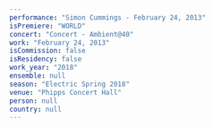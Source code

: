 ```yaml
---
performance: "Simon Cummings - February 24, 2013"
isPremiere: "WORLD"
concert: "Concert - Ambient@40"
work: "February 24, 2013"
isCommission: false
isResidency: false
work_year: "2018"
ensemble: null
season: "Electric Spring 2018"
venue: "Phipps Concert Hall"
person: null
country: null
---
```


